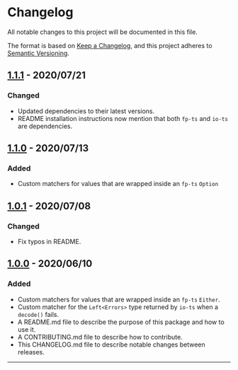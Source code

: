 # Changelog

All notable changes to this project will be documented in this file.

The format is based on [Keep a Changelog](https://keepachangelog.com/en/1.0.0/),
and this project adheres to [Semantic Versioning](https://semver.org/spec/v2.0.0.html).

## [1.1.1] - 2020/07/21

### Changed

- Updated dependencies to their latest versions.
- README installation instructions now mention that both `fp-ts` and `io-ts` are dependencies.

## [1.1.0] - 2020/07/13

### Added

- Custom matchers for values that are wrapped inside an `fp-ts` `Option`

## [1.0.1] - 2020/07/08

### Changed

- Fix typos in README.

## [1.0.0] - 2020/06/10

### Added

- Custom matchers for values that are wrapped inside an `fp-ts` `Either`.
- Custom matcher for the `Left<Errors>` type returned by `io-ts` when a `decode()` fails.
- A README.md file to describe the purpose of this package and how to use it.
- A CONTRIBUTING.md file to describe how to contribute.
- This CHANGELOG.md file to describe notable changes between releases.

---

[1.1.1]: https://github.com/relmify/jest-fp-ts/compare/v1.1.0...v1.1.1
[1.1.0]: https://github.com/relmify/jest-fp-ts/compare/v1.0.1...v1.1.0
[1.0.1]: https://github.com/relmify/jest-fp-ts/compare/v1.0.0...v1.0.1
[1.0.0]: https://github.com/relmify/jest-fp-ts/releases/tag/v1.0.0
